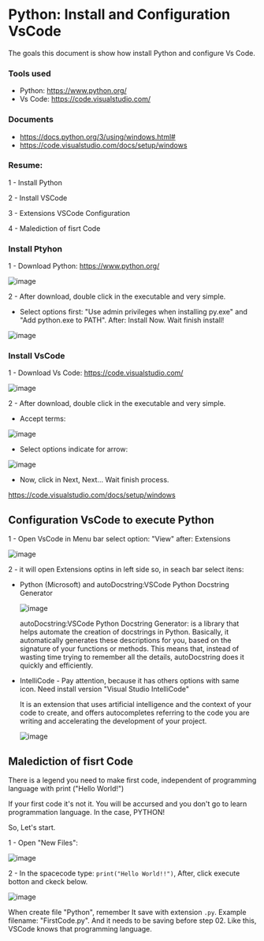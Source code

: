 # Python: Install and Configuration VsCode
The goals this document is show how install Python and configure Vs Code.


### Tools used
- Python: https://www.python.org/
- Vs Code: https://code.visualstudio.com/

### Documents

- https://docs.python.org/3/using/windows.html#
- https://code.visualstudio.com/docs/setup/windows

### Resume:

1 - Install Python

2 - Install VSCode

3 - Extensions VSCode Configuration

4 - Malediction of fisrt Code

### Install Ptyhon

1 - Download Python: https://www.python.org/

![image](https://github.com/user-attachments/assets/e4b4b41e-dedf-49de-962c-d51c375ebebb)

2 - After download, double click in the executable and very simple.

- Select options first: "Use admin privileges when installing py.exe" and "Add python.exe to PATH". After: Install Now. Wait finish install!

 ![image](https://github.com/user-attachments/assets/fc49ef32-0473-42ef-a900-b09e1d2aaaec)


### Install VsCode

1 - Download Vs Code: https://code.visualstudio.com/

![image](https://github.com/user-attachments/assets/e1dc4bab-dc7a-42cc-a147-ac9e2476e593)

2 - After download, double click in the executable and very simple.

- Accept terms:

![image](https://github.com/user-attachments/assets/c3eeaf0e-265f-4d0a-bf22-97724bba4c0d)

- Select options indicate for arrow:

![image](https://github.com/user-attachments/assets/4561d580-9769-4e75-8253-bd1892565637)

- Now, click in Next, Next... Wait finish process.

https://code.visualstudio.com/docs/setup/windows

## Configuration VsCode to execute Python

1 - Open VsCode in Menu bar select option: "View" after: Extensions

![image](https://github.com/user-attachments/assets/bdcf5144-16cb-4f9a-be04-61e215c5fcef)

2 - it will open  Extensions optins in left side so, in seach bar select itens:

- Python (Microsoft) and autoDocstring:VSCode Python Docstring Generator

  ![image](https://github.com/user-attachments/assets/e02869f2-eb87-438d-b476-68f6313ceeda)

  autoDocstring:VSCode Python Docstring Generator: is a library that helps automate the creation of docstrings in Python. Basically, it automatically generates these descriptions for you, based on the signature of your functions or methods. This means that, instead of wasting time trying to remember all the details, autoDocstring does it quickly and efficiently.

- IntelliCode - Pay attention, because it has others options with same icon. Need install version "Visual Studio IntelliCode"

  It is an extension that uses artificial intelligence and the context of your code to create, and offers autocompletes referring to the code you are writing and accelerating the development of your project.

  ![image](https://github.com/user-attachments/assets/7b4e7b53-9749-46fe-8bdf-b313f1afcc45)


## Malediction of fisrt Code

There is a legend you need to make first code, independent of programming language with print ("Hello World!")

If your first code it's not it. You will be accursed and you don't go to learn  programmation language. In the case, PYTHON!

So, Let's start.

1 - Open "New Files":

![image](https://github.com/user-attachments/assets/e7a471fa-5a72-4e69-9c08-1600ed7e77a5)

2 - In the spacecode type: ``` print("Hello World!!") ```, After, click execute botton and ckeck below.

![image](https://github.com/user-attachments/assets/d22f2f3e-c45f-46e2-8af7-4298b46e02c1)

When create file "Python", remember It save with extension ``` .py ```. Example filename: "FirstCode.py". And it needs to be saving before step 02. Like this, VSCode knows that programming language.



